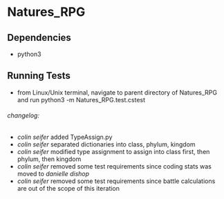 # Natures_RPG

## Dependencies
- python3

## Running Tests
- from Linux/Unix terminal, navigate to parent directory of Natures_RPG and run python3 -m Natures_RPG.test.cstest

###### changelog:
- *colin seifer* added TypeAssign.py
- *colin seifer* separated dictionaries into class, phylum, kingdom
- *colin seifer* modified type assignment to assign into class first, then phylum, then kingdom
- *colin seifer* removed some test requirements since coding stats was moved to *danielle dishop*
- *colin seifer* removed some test requirements since battle calculations are out of the scope of this iteration